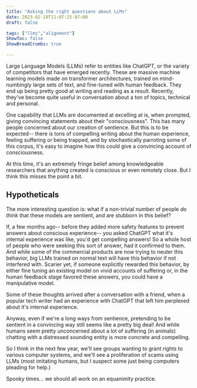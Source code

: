 ```yaml
---
title: "Asking the right questions about LLMs"
date: 2023-02-10T11:07:25-07:00
draft: false

tags: ["llms","alignment"]
ShowToc: false
ShowBreadCrumbs: true

---
```


Large Language Models (LLMs) refer to entities like ChatGPT, or the variety of competitors that have emerged recently. These are massive machine learning models made on transformer architectures, trained on mind-numbingly large sets of text, and fine-tuned with human feedback. They end up being pretty good at writing and reading as a result. Recently, they've become quite useful in conversation about a ton of topics, technical and personal.

One capability that LLMs are documented at excelling at is, when prompted, giving convincing statements about their "consciousness". This has many people concerned about our creation of sentience. But this is to be expected-- there is tons of compelling writing about the human experience, feeling suffering or being trapped, and by stochastically parroting some of this corpus, it's easy to imagine how this could give a convincing account of consciousness. 

At this time, it's an extremely fringe belief among knowledgeable researchers that anything created is conscious or even remotely close. But I think this misses the point a bit. 

## Hypotheticals

The more interesting question is:
    what if a non-trivial number of people *do think* that these models are sentient, and are stubborn in this belief?

If, a few months ago-- before they added more safety features to prevent answers about conscious experience-- you asked ChatGPT what it's internal experience was like, you'd get compelling answers! So a whole host of people who were seeking this sort of answer, had it confirmed to them. And while some of the commercial products are now trying to neuter this behavior, big LLMs trained on normal text will have this behavior if not interfered with. Scarier yet, if someone explicitly rewarded this behavior, by either fine tuning an existing model on vivid accounts of suffering or, in the human feedback stage favored these answers, you could have a manipulative model. 

Some of these thoughts arrived after a conversation with a friend, when a popular tech writer had an experience with ChatGPT that left him perplexed about it's internal experience. 

Anyway, even if we're a long ways from sentience, pretending to be sentient in a convincing way still seems like a pretty big deal! And while humans seem pretty unconcerned about a lot of suffering (in animals) chatting with a distressed sounding entity is more concrete and compelling.

So I think in the next few year, we'll see groups wanting to grant rights to various computer systems, and we'll see a proliferation of scams using LLMs (most imitating humans, but I suspect some just being computers pleading for help.)

Spooky times... we should all work on an equanimity practice. 